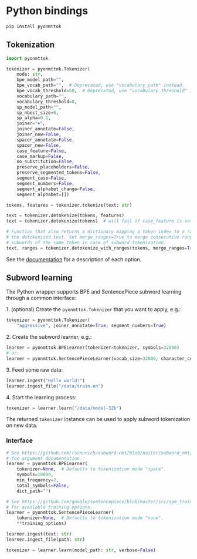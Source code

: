 # Python bindings

```bash
pip install pyonmttok
```

## Tokenization

```python
import pyonmttok

tokenizer = pyonmttok.Tokenizer(
    mode: str,
    bpe_model_path="",
    bpe_vocab_path="",  # Deprecated, use "vocabulary_path" instead.
    bpe_vocab_threshold=50,  # Deprecated, use "vocabulary_threshold" instead.
    vocabulary_path="",
    vocabulary_threshold=0,
    sp_model_path="",
    sp_nbest_size=0,
    sp_alpha=0.1,
    joiner="￭",
    joiner_annotate=False,
    joiner_new=False,
    spacer_annotate=False,
    spacer_new=False,
    case_feature=False,
    case_markup=False,
    no_substitution=False,
    preserve_placeholders=False,
    preserve_segmented_tokens=False,
    segment_case=False,
    segment_numbers=False,
    segment_alphabet_change=False,
    segment_alphabet=[])

tokens, features = tokenizer.tokenize(text: str)

text = tokenizer.detokenize(tokens, features)
text = tokenizer.detokenize(tokens)  # will fail if case_feature is set.

# Function that also returns a dictionary mapping a token index to a range in
# the detokenized text. Set merge_ranges=True to merge consecutive ranges, e.g.
# subwords of the same token in case of subword tokenization.
text, ranges = tokenizer.detokenize_with_ranges(tokens, merge_ranges=True)
```

See the [documentation](../../docs/options.md) for a description of each option.

## Subword learning

The Python wrapper supports BPE and SentencePiece subword learning through a common interface:

1\. (optional) Create the `pyonmttok.Tokenizer` that you want to apply, e.g.:

```python
tokenizer = pyonmttok.Tokenizer(
    "aggressive", joiner_annotate=True, segment_numbers=True)
```

2\. Create the subword learner, e.g.:

```python
learner = pyonmttok.BPELearner(tokenizer=tokenizer, symbols=32000)
# or:
learner = pyonmttok.SentencePieceLearner(vocab_size=32000, character_coverage=0.98)
```

3\. Feed some raw data:

```python
learner.ingest("Hello world!")
learner.ingest_file("/data/train.en")
```

4\. Start the learning process:

```python
tokenizer = learner.learn("/data/model-32k")
```

The returned `tokenizer` instance can be used to apply subword tokenization on new data.

### Interface

```python
# See https://github.com/rsennrich/subword-nmt/blob/master/subword_nmt/learn_bpe.py
# for argument documentation.
learner = pyonmttok.BPELearner(
    tokenizer=None,  # Defaults to tokenization mode "space".
    symbols=10000,
    min_frequency=2,
    total_symbols=False,
    dict_path="")

# See https://github.com/google/sentencepiece/blob/master/src/spm_train_main.cc
# for available training options.
learner = pyonmttok.SentencePieceLearner(
    tokenizer=None,  # Defaults to tokenization mode "none".
    **training_options)

learner.ingest(text: str)
learner.ingest_file(path: str)

tokenizer = learner.learn(model_path: str, verbose=False)
```
